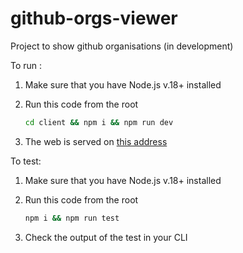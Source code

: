 # github-orgs-viewer

Project to show github organisations (in development)

To run :

1. Make sure that you have Node.js v.18+ installed
2. Run this code from the root

    ```bash
    cd client && npm i && npm run dev
    ```

3. The web is served on [this address](http://localhost:5173)

To test:

1. Make sure that you have Node.js v.18+ installed
2. Run this code from the root

    ```bash
    npm i && npm run test
    ```

3. Check the output of the test in your CLI
